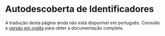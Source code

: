 # Autodescoberta de Identificadores

A tradução desta página ainda não está disponível em português. Consulte a [versão em inglês](../../en/user-guide/discover.md) para obter a documentação completa.
